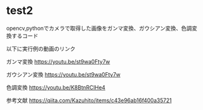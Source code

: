 # test2

opencv,pythonでカメラで取得した画像をガンマ変換、ガウシアン変換、色調変換するコード

以下に実行例の動画のリンク

ガンマ変換
https://youtu.be/st9wa0Fty7w

ガウシアン変換
https://youtu.be/st9wa0Fty7w

色調変換
https://youtu.be/K8BtnRCIHe4

参考文献
https://qiita.com/Kazuhito/items/c43e96ab16f400a35721
